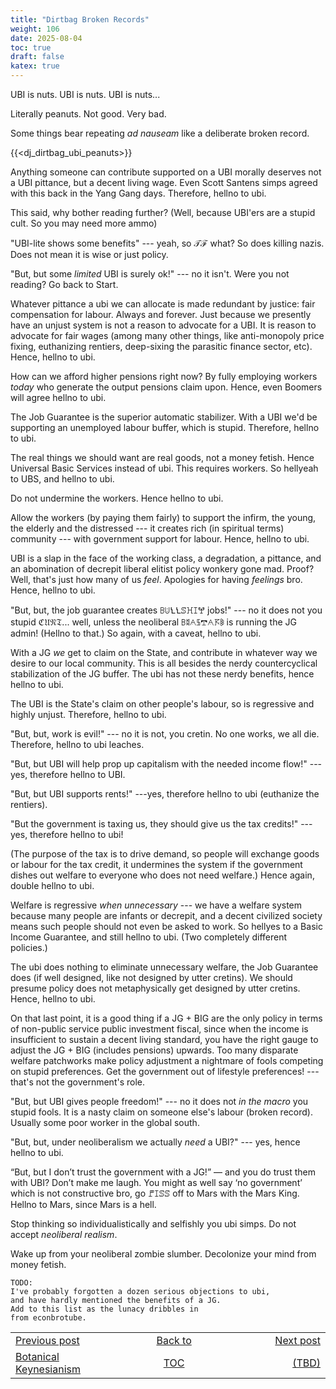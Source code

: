 ```yaml
---
title: "Dirtbag Broken Records"
weight: 106
date: 2025-08-04
toc: true
draft: false
katex: true
---
```


UBI is nuts. UBI is nuts. UBI is nuts...

Literally peanuts. Not good. Very bad.

Some things bear repeating _ad nauseam_ like a deliberate broken record.

{{<dj_dirtbag_ubi_peanuts>}}

Anything someone can contribute supported on a UBI morally deserves not 
a UBI pittance, but a decent living wage. Even Scott Santens simps agreed 
with this back in the Yang Gang days.  Therefore, hellno to ubi.

This said, why bother reading further? (Well, because UBI'ers are a stupid 
cult. So you may need more ammo)

"UBI-lite shows some benefits" --- yeah, so 𝒯ℱ what? So does killing nazis. 
Does not mean it is wise or just policy.


"But, but some _limited_ UBI is surely ok!" --- no it isn't. Were you not 
reading?  Go back to Start. 

Whatever pittance a ubi we can allocate is made redundant by justice: fair 
compensation for labour. Always and forever. Just because we presently have 
an unjust system is not a reason to advocate for a UBI. It is reason 
to advocate for fair wages (among many other things, like anti-monopoly 
price fixing, euthanizing rentiers, deep-sixing the parasitic 
finance sector,  etc). Hence, hellno to ubi.

How can we afford higher pensions right now? By fully employing workers 
_today_  who generate the output pensions claim upon. Hence, even Boomers 
will agree hellno to ubi.

The Job Guarantee is the superior automatic stabilizer.  With a UBI we'd be 
supporting an unemployed labour buffer, which is stupid. Therefore, 
hellno to ubi.

The real things we should want are real goods, not a money fetish. Hence 
Universal Basic Services instead of ubi. This requires workers. 
So hellyeah to UBS, and hellno to ubi.

Do not undermine the workers. Hence hellno to ubi.

Allow the workers (by paying them fairly) to support the infirm, the young, 
the elderly and the distressed --- it creates rich (in spiritual terms) 
community --- with government support for labour. Hence, hellno to ubi.

UBI is a slap in the face of the working class, a degradation, a pittance, 
and an abomination of decrepit liberal elitist policy wonkery gone mad. 
Proof? Well, that's just how many of us _feel_. Apologies for having 
_feelings_ bro. Hence, hellno to ubi.

"But, but, the job guarantee creates ꕗꖹꝆꝆꕷꖾꕯꖡ jobs!"  --- no it does not 
you stupid ℭ𝔘𝔑𝔗... well, unless the neoliberal ꕗ𖧳𖧥𖨚𖢧𖧥𖦪𖦧 is running the 
JG admin! (Hellno to that.)  So again, with a caveat, hellno to ubi.

With a JG _we_ get to claim on the State, and contribute in whatever 
way we desire to our local community. This is all besides the 
nerdy countercyclical stabilization of the JG buffer. The ubi has not 
these nerdy benefits, hence hellno to ubi.

The UBI is the State's claim on other people's labour, so is regressive 
and highly unjust. Therefore, hellno to ubi.

"But, but, work is evil!" --- no it is not, you cretin. No one works, we 
all die.  Therefore, hellno to ubi leaches.

"But, but UBI will help prop up capitalism with the needed income flow!" --- 
yes, therefore hellno to UBI.

"But, but UBI supports rents!" ---yes, therefore hellno to ubi (euthanize 
the rentiers).

"But the government is taxing us, they should give us the tax credits!" --- yes, 
therefore hellno to ubi!

(The purpose of the tax is to drive demand, so 
people will exchange goods or labour for the tax credit, it undermines the 
system if the government dishes out welfare to everyone who does not need 
welfare.) Hence again, double hellno to ubi.

Welfare is regressive _when unnecessary_ --- we have a welfare system because many people are 
infants or decrepit, and a decent civilized society means such people should 
not even be asked to work. So hellyes to a Basic Income Guarantee, and 
still hellno to ubi. (Two completely different policies.)

The ubi does nothing to eliminate unnecessary welfare, the Job Guarantee 
does (if well designed, like not designed by utter cretins). We should presume 
policy does not metaphysically get designed by utter cretins. Hence, hellno 
to ubi.

On that last point, it is a good thing if a JG + BIG are the only policy 
in terms of non-public service public investment fiscal, since when the 
income is insufficient to sustain a decent living standard, you have the 
right gauge to adjust the JG + BIG (includes pensions) upwards.  Too many 
disparate welfare patchworks make policy adjustment a nightmare of fools 
competing on stupid preferences.  Get the government out of lifestyle 
preferences! --- that's not the government's role.

"But, but UBI gives people freedom!" --- no it does not _in the macro_ you 
stupid fools.  It is a nasty claim on someone else's labour (broken record). 
Usually some poor worker in the global south.

"But, but, under neoliberalism we actually _need_ a UBI?" --- yes, 
hence hellno to ubi.

“But, but I don’t trust the government with a JG!” — and you do trust 
them with UBI?  Don’t make me laugh.
You might as well say ‘no government’ which is not constructive bro, 
go ꘝꕯꕷꕷ off to Mars with the Mars King. Hellno to Mars, since Mars is a hell.

Stop thinking so individualistically and selfishly you ubi simps. 
Do not accept _neoliberal realism_.

Wake up from your neoliberal zombie slumber. Decolonize your mind from 
money fetish.

```
TODO:
I've probably forgotten a dozen serious objections to ubi, 
and have hardly mentioned the benefits of a JG.
Add to this list as the lunacy dribbles in 
from econbrotube.
```


<table style="border-collapse: collapse; border=0;">
    <colgroup>
       <col span="1" style="width: 20%;">
       <col span="1" style="width: 20%;">
       <col span="1" style="width: 20%;">
    </colgroup>
<tr style="border: 1px solid color:#0f0f0f;">
<td style="border: 1px solid color:#0f0f0f;">
<a href="../104_botanical_keynesianism">Previous post</a></td>
<td style="border: 1px solid color:#0f0f0f; text-align:center;">
<a href="../">Back to</a></td>
<td style="border: 1px solid color:#0f0f0f; text-align:right;">
<a href="../">Next post</a></td>
</tr>
<tr style="border: 1px solid color:#0f0f0f;">
<td style="border: 1px solid color:#0f0f0f;">
<a href="../104_botanical_keynesianism">Botanical Keynesianism</a></td>
<td style="border: 1px solid color:#0f0f0f; text-align:center;">
<a href="../">TOC</a></td>
<td style="border: 1px solid color:#0f0f0f; text-align:right;">
<a href="../">(TBD)</a></td>
</tr>
</table>
